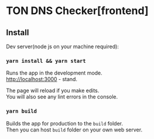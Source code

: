 # TON DNS Checker[frontend]

## Install

Dev server(node js on your machine required): 

### `yarn install && yarn start`

Runs the app in the development mode.\
[http://localhost:3000](http://localhost:3000) - stand.

The page will reload if you make edits.\
You will also see any lint errors in the console.

### `yarn build`

Builds the app for production to the `build` folder.\
Then you can host `build` folder on your own web server.
